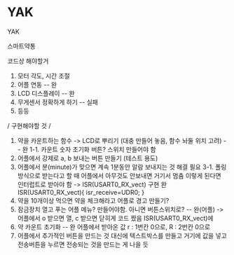 # YAK
YAK 

스마트약통 

코드상 해야할거
1. 모터 각도, 시간 조절
2. 어플 연동 -- 완
3. LCD 디스플레이 -- 완 
4. 무게센서 정확하게 하기 -- 실패 
5. 등등

/ 구현해야할 것 /
1. 약을 카운트하는 함수 -> LCD로 뿌리기 (대충 만들어 놓음, 함수 놔둘 위치 고려) -- 완
1-1. 카운트 숫자 초기화 버튼? 스위치 만들어야 함
2. 어플에서 강제로 a, b 보내는 버튼 만들기 (테스트 용도)
3. 어플에서 분(minute)가 맞으면 계속 1분동안 알람 보내지는 것 해결 필요
3-1. 폴링방식으로 받는다고 할 때 어플에서 아무것도 안보내면 거기서 멈춤 
    이렇게 된다면 인터럽트로 받아야 함
    -> ISR(USART0_RX_vect) 구현 완
    ISR(USART0_RX_vect){
	isr_receive=UDR0;
    }
4. 약을 10개이상 먹으면 약을 체크해라고 어플로 경고 만들기?
5. 잠금장치 열고 푸는 어플 메뉴? 만들어야함. 아니면 버튼스위치로? -- 완(어플)
    -> 어플에서 o 받으면 열, c 받으면 닫히게 코드 짰음 ISR(USART0_RX_vect)에
6. 약 카운트 초기화 -- 완
    어플에서 받아온 값 r : 1번칸 0으로, R : 2번칸 0으로
7. 어플에서 추가적인 버튼을 만드는 것 대신에 텍스트박스를 만들고 거기에 값을 넣고
전송버튼을 누르면 전송되는 것을 만드는 게 나을 듯
